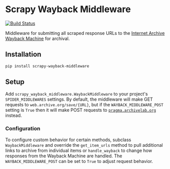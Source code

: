 # Scrapy Wayback Middleware

[![Build Status](https://travis-ci.org/City-Bureau/scrapy-wayback-middleware.svg?branch=master)](https://travis-ci.org/City-Bureau/scrapy-wayback-middleware)

Middleware for submitting all scraped response URLs to the [Internet Archive Wayback Machine](https://archive.org/web/) for archival.

## Installation

```bash
pip install scrapy-wayback-middleware
```

## Setup

Add `scrapy_wayback_middleware.WaybackMiddleware` to your project's `SPIDER_MIDDLEWARES` settings. By default, the middleware will make GET requests to `web.archive.org/save/{URL}`, but if the `WAYBACK_MIDDLEWARE_POST` setting is `True` then it will make POST requests to [`pragma.archivelab.org`](https://archive.readme.io/docs/creating-a-snapshot) instead.

### Configuration

To configure custom behavior for certain methods, subclass `WaybackMiddleware` and override the `get_item_urls` method to pull additional links to archive from individual items or `handle_wayback` to change how responses from the Wayback Machine are handled. The `WAYBACK_MIDDLEWARE_POST` can be set to `True` to adjust request behavior.

